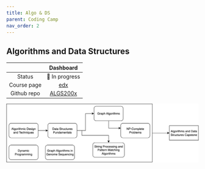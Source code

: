 ```yaml
---
title: Algo & DS
parent: Coding Camp
nav_order: 2
---
```


## Algorithms and Data Structures

|  | Dashboard |
|:--:|:--:|
| Status | 🔄 In progress |
| Course page | [edx](https://www.edx.org/masters/micromasters/ucsandiegox-algorithms-and-data-structures)|
|Github repo | [ALGS200x](https://github.com/dafuzhu-uchi/algs200x-algorithms) |

![flow-chart](/static/img/ucsd-dsa.drawio.png)